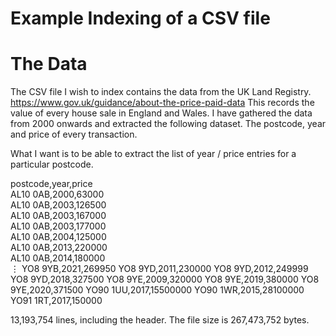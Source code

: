 Example Indexing of a CSV file
==============================

# The Data

The CSV file I wish to index contains the data from the UK Land Registry. 
https://www.gov.uk/guidance/about-the-price-paid-data
This records the value of every house sale in England and Wales. I have gathered the data from 2000 onwards and extracted the following dataset. The postcode, year and price of every transaction.

What I want is to be able to extract the list of year / price entries for a particular postcode.

postcode,year,price       
AL10 0AB,2000,63000       
AL10 0AB,2003,126500      
AL10 0AB,2003,167000      
AL10 0AB,2003,177000      
AL10 0AB,2004,125000      
AL10 0AB,2013,220000      
AL10 0AB,2014,180000      
⋮
YO8 9YB,2021,269950
YO8 9YD,2011,230000
YO8 9YD,2012,249999
YO8 9YD,2018,327500
YO8 9YE,2009,320000
YO8 9YE,2019,380000
YO8 9YE,2020,371500
YO90 1UU,2017,15500000
YO90 1WR,2015,28100000
YO91 1RT,2017,150000

13,193,754 lines, including the header. The file size is 267,473,752 bytes.


